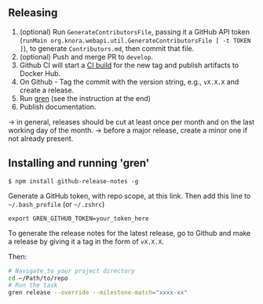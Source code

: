 ## Releasing

 1. (optional) Run `GenerateContributorsFile`, passing it a GitHub API token (`runMain org.knora.webapi.util.GenerateContributorsFile [ -t TOKEN ]`), to generate `Contributors.md`, then commit that file.
 1. (optional) Push and merge PR to `develop`.
 1. Github CI will start a [CI build](https://github.com/dasch-swiss/knora-api/actions) for the new tag and publish
    artifacts to Docker Hub.
 1. On Github - Tag the commit with the version string, e.g., `vX.X.X` and create a release.
 1. Run [gren](https://github.com/github-tools/github-release-notes) (see the instruction at the end)
 1. Publish documentation.

-> in general, releases should be cut at least once per month and on the last working day of the month.
-> before a major release, create a minor one if not already present.

## Installing and running 'gren'

```
$ npm install github-release-notes -g
```

Generate a GitHub token, with repo scope, at this link. Then add this line to `~/.bash_profile` (or `~/.zshrc`)

```
export GREN_GITHUB_TOKEN=your_token_here
```

To generate the release notes for the latest release, go to Github and make a release by giving it a tag in the form of `vX.X.X`.

Then:

```bash
# Navigate to your project directory
cd ~/Path/to/repo
# Run the task
gren release --override --milestone-match="xxxx-xx"
```